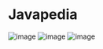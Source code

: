 # Javapedia
![image](https://user-images.githubusercontent.com/93324684/201537684-76e5c578-8441-4ab8-90f5-11b6c91ff3e9.png)
![image](https://user-images.githubusercontent.com/93324684/201538377-ac28d302-0374-4044-b31f-419fa7ae90d1.png)
![image](https://user-images.githubusercontent.com/93324684/201538485-21d855ec-be7e-44fd-9832-c8355b61398e.png)

